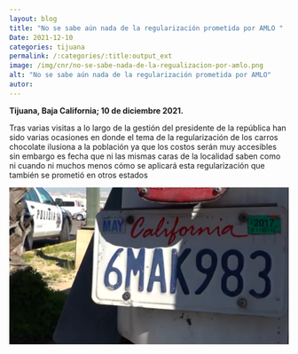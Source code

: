 ```yaml
---
layout: blog
title: "No se sabe aún nada de la regularización prometida por AMLO "
Date: 2021-12-10
categories: tijuana
permalink: /:categories/:title:output_ext
image: /img/cnr/no-se-sabe-nada-de-la-regualizacion-por-amlo.png
alt: "No se sabe aún nada de la regularización prometida por AMLO"
autor:
---
```


**Tijuana, Baja California; 10 de diciembre 2021.** 

Tras varias visitas a lo largo de la gestión del presidente de la república han sido varias ocasiones
en donde el tema de la regularización de los carros chocolate ilusiona a la población ya que los costos serán muy accesibles 
sin embargo es fecha que ni las mismas caras de la localidad saben como ni cuando ni muchos menos cómo se aplicará esta regularización que también se prometió en otros estados 

<div id="carouselExampleSlidesOnly" class="carousel slide" data-ride="carousel">
  <div class="carousel-inner">
    <div class="carousel-item active">
       <img class="d-block w-100" src="/img/cnr/no-se-sabe-nada-de-la-regualizacion-por-amlo.png" loading="lazy"  alt="No se sabe aún nada de la regularización prometida por AMLO">
    </div>
  </div>
</div>